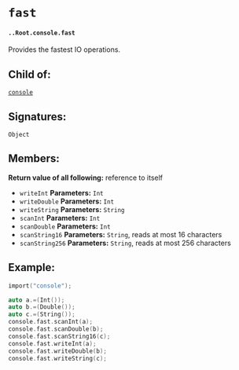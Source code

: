 # `fast`

#### `..Root.console.fast`

Provides the fastest IO operations.

## Child of:

[`console`](docs..Root.console.md)

## Signatures:

`Object`

## Members:

**Return value of all following:** reference to itself

- `writeInt` **Parameters:** `Int`
- `writeDouble` **Parameters:** `Int`
- `writeString` **Parameters:** `String`
- `scanInt` **Parameters:** `Int`
- `scanDouble` **Parameters:** `Int`
- `scanString16` **Parameters:** `String`, reads at most 16 characters
- `scanString256` **Parameters:** `String`, reads at most 256 characters

## Example:

```c
import("console");

auto a.=(Int());
auto b.=(Double());
auto c.=(String());
console.fast.scanInt(a);
console.fast.scanDouble(b);
console.fast.scanString16(c);
console.fast.writeInt(a);
console.fast.writeDouble(b);
console.fast.writeString(c);
```





